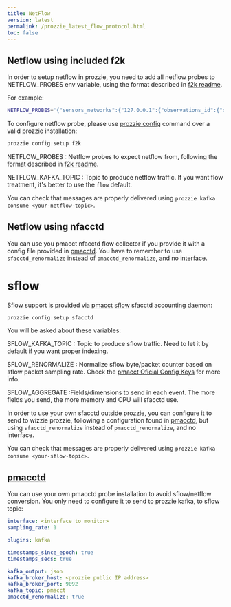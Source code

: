 ```yaml
---
title: NetFlow
version: latest
permalink: /prozzie_latest_flow_protocol.html
toc: false
---
```


## Netflow using included f2k

In order to setup netflow in prozzie, you need to add all netflow probes to
NETFLOW_PROBES env variable, using the format described in
[f2k readme](https://github.com/wizzie-io/f2k/blob/master/README.md#sensors-config).

For example:

```bash
NETFLOW_PROBES='{"sensors_networks":{"127.0.0.1":{"observations_id":{"default":{}}}}}'
```

To configure netflow probe, please use [prozzie config](../cli/CLI) command over a valid prozzie installation:

```bash
prozzie config setup f2k
```

NETFLOW_PROBES
: Netflow probes to expect netflow from, following the format described in
[f2k readme](https://github.com/wizzie-io/f2k/blob/master/README.md#sensors-config).

NETFLOW_KAFKA_TOPIC
: Topic to produce netflow traffic. If you want flow treatment, it's better to
use the `flow` default.

You can check that messages are properly delivered using `prozzie kafka consume <your-netflow-topic>`.

## Netflow using nfacctd

You can use you pmacct nfacctd flow collector if you provide it with a config
file provided in [pmacctd](#pmacctd). You have to remember to use
`sfacctd_renormalize` instead of `pmacctd_renormalize`, and no interface.

# sflow

Sflow support is provided via [pmacct](http://www.pmacct.net/)
[sflow](http://www.sflow.org/) sfacctd accounting daemon:

```bash
prozzie config setup sfacctd
```

You will be asked about these variables:

SFLOW_KAFKA_TOPIC
: Topic to produce sflow traffic. Need to let it by default if you want proper
indexing.

SFLOW_RENORMALIZE
: Normalize sflow byte/packet counter based on sflow packet sampling rate. Check
the [pmacct Oficial Config Keys](http://wiki.pmacct.net/OfficialConfigKeys) for
more info.

SFLOW_AGGREGATE
:Fields/dimensions to send in each event. The more fields you send, the more
memory and CPU will sfacctd use.

In order to use your own sfacctd outside prozzie, you can configure it to send
to wizzie prozzie, following a configuration found in [pmacctd](#pmacctd), but
using `sfacctd_renormalize` instead of `pmacctd_renormalize`, and no interface.

You can check that messages are properly delivered using `prozzie kafka consume <your-sflow-topic>`.

## [pmacctd](http://www.pmacct.net/)

You can use your own pmacctd probe installation to avoid sflow/netflow
conversion. You only need to configure it to send to prozzie kafka, to sflow
topic:

```yaml
interface: <interface to monitor>
sampling_rate: 1

plugins: kafka

timestamps_since_epoch: true
timestamps_secs: true

kafka_output: json
kafka_broker_host: <prozzie public IP address>
kafka_broker_port: 9092
kafka_topic: pmacct
pmacctd_renormalize: true
```
